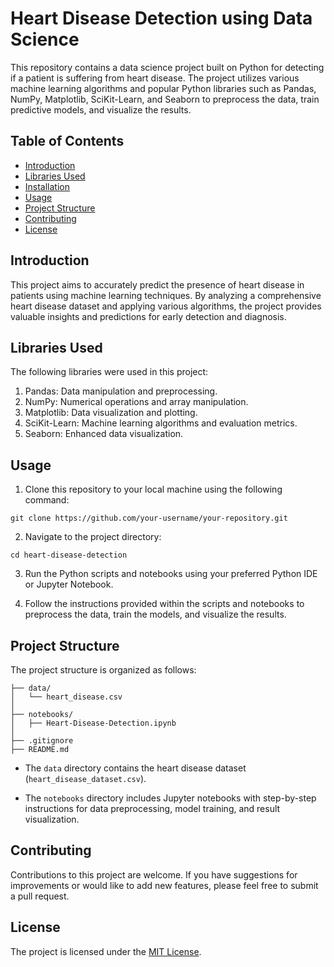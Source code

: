 # Heart Disease Detection using Data Science

This repository contains a data science project built on Python for detecting if a patient is suffering from heart disease. The project utilizes various machine learning algorithms and popular Python libraries such as Pandas, NumPy, Matplotlib, SciKit-Learn, and Seaborn to preprocess the data, train predictive models, and visualize the results.

## Table of Contents
- [Introduction](#introduction)
- [Libraries Used](#libraries-used)
- [Installation](#installation)
- [Usage](#usage)
- [Project Structure](#project-structure)
- [Contributing](#contributing)
- [License](#license)

## Introduction

This project aims to accurately predict the presence of heart disease in patients using machine learning techniques. By analyzing a comprehensive heart disease dataset and applying various algorithms, the project provides valuable insights and predictions for early detection and diagnosis.

## Libraries Used

The following libraries were used in this project:

1. Pandas: Data manipulation and preprocessing.
2. NumPy: Numerical operations and array manipulation.
3. Matplotlib: Data visualization and plotting.
4. SciKit-Learn: Machine learning algorithms and evaluation metrics.
5. Seaborn: Enhanced data visualization.

## Usage

1. Clone this repository to your local machine using the following command:

```
git clone https://github.com/your-username/your-repository.git
```

2. Navigate to the project directory:

```
cd heart-disease-detection
```

3. Run the Python scripts and notebooks using your preferred Python IDE or Jupyter Notebook.

4. Follow the instructions provided within the scripts and notebooks to preprocess the data, train the models, and visualize the results.

## Project Structure

The project structure is organized as follows:

```
├── data/
│   └── heart_disease.csv
│
├── notebooks/
│   ├── Heart-Disease-Detection.ipynb
│
├── .gitignore
├── README.md
```

- The `data` directory contains the heart disease dataset (`heart_disease_dataset.csv`).

- The `notebooks` directory includes Jupyter notebooks with step-by-step instructions for data preprocessing, model training, and result visualization.

## Contributing

Contributions to this project are welcome. If you have suggestions for improvements or would like to add new features, please feel free to submit a pull request.

## License

The project is licensed under the [MIT License](LICENSE).
